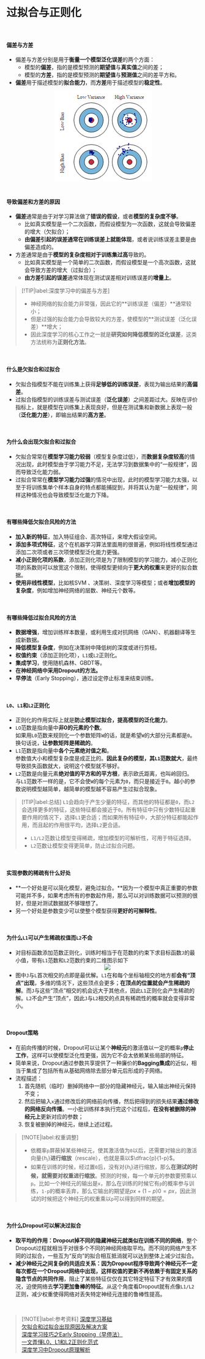 # 过拟合与正则化

</br>

#### 偏差与方差

- 偏差与方差分别是用于**衡量一个模型泛化误差**的两个方面：
  - 模型的**偏差**，指的是模型预测的**期望值**与**真实值**之间的差；
  - 模型的**方差**，指的是模型预测的**期望值**与**预测值**之间的差平方和。
- **偏差**用于描述模型的**拟合能力**，而**方差**用于描述模型的**稳定性**。

<div align=center><img src="./img/偏差和方差.png"/></div>
</br>

#### 导致偏差和方差的原因

- **偏差**通常是由于对学习算法做了**错误的假设**，或者**模型的复杂度不够**。
  - 比如真实模型是一个二次函数，而假设模型为一次函数，这就会导致偏差的增大（欠拟合）；
  - **由偏差引起的误差通常在训练误差上就能体现**，或者说训练误差主要是由偏差造成的。
- 方差通常是由于**模型的复杂度相对于训练集过高**导致的。
  - 比如真实模型是一个简单的二次函数，而假设模型是一个高次函数，这就会导致方差的增大（过拟合）；
  - **由方差引起的误差**通常体现在测试误差相对训练误差的**增量上**。

> [!TIP|label:深度学习中的偏差与方差]
> - 神经网络的拟合能力非常强，因此它的**训练误差（偏差）**通常较小；
> - 但是过强的拟合能力会导致较大的方差，使模型的**测试误差（泛化误差）**增大；
> - 因此深度学习的核心工作之一就是**研究如何降低模型的泛化误差**，这类方法统称为**正则化方法**。

</br>

#### 什么是欠拟合和过拟合

- 欠拟合指模型不能在训练集上获得**足够低的训练误差**，表现为输出结果的**高偏差**。
- 过拟合指模型的训练误差与测试误差（**泛化误差**）之间差距过大。反映在评价指标上，就是模型在训练集上表现良好，但是在测试集和新数据上表现一般（**泛化能力差**），即输出结果的**高方差**。

</br>

#### 为什么会出现欠拟合和过拟合

- 欠拟合常常在**模型学习能力较弱**（模型复杂度过低），而**数据复杂度较高**的情况出现，此时模型由于学习能力不足，无法学习到数据集中的“一般规律”，因而导致泛化能力弱。
- 过拟合常常在**模型学习能力过强**的情况中出现，此时的模型学习能力太强，以至于将训练集单个样本自身的特点都能捕捉到，并将其认为是“一般规律”，同样这种情况也会导致模型泛化能力下降。

</br>

#### 有哪些降低欠拟合风险的方法
- **加入新的特征**，加入特征组合、高次特征，来增大假设空间。
- **添加多项式特征**，这个在机器学习算法里面用的很普遍，例如将线性模型通过添加二次项或者三次项使模型泛化能力更强。
- **减小正则化项的系数**，添加正则化项是为了限制模型的学习能力，减小正则化项的系数则可以放宽这个限制，使得模型更倾向于**更大的权重**来更好的拟合数据。
- **使用非线性模型**，比如核SVM 、决策树、深度学习等模型；或者**增加模型的复杂度**，例如增加神经网络的层数、神经元个数等。

</br>

#### 有哪些降低过拟合风险的方法
- **数据增强**，增加训练样本数量，或利用生成对抗网络（GAN）、机器翻译等生成新数据。
- **降低模型复杂度**，例如在决策树中降低树的深度或进行剪枝。
- **权值约束**（添加正则化项），`L1`或`L2`正则化。</br>
- **集成学习**，使用随机森林、GBDT等。
- **在神经网络中采用Dropout的方法。**
- **早停法**（Early Stopping），通过设定停止标准来结束训练。

</br>

#### `L0`、`L1`和`L2`正则化

- 正则化的作用实际上就是**防止模型过拟合，提高模型的泛化能力**。
- `LO`范数是指向量中**非0的元素的个数**。</br>
  如果用`L0`范数来规则化一个参数矩阵`W`的话，就是希望`W`的大部分元素都是`0`。换句话说，**让参数矩阵是稀疏的**。
- `L1`范数是指向量中**各个元素绝对值之和**。</br>
  参数值大小和模型复杂度是成正比的。**因此复杂的模型，其`L1`范数就大**，最终导致损失函数就大，说明这个模型就不够好。
- `L2`范数是向量元素**绝对值的平方和的平方根**，表示欧氏距离，也叫岭回归。</br>
  与`L1`范数不一样的是，它不会使`W`的每个元素为`0`，而只是接近于`0`。越小的参数说明模型越简单，越简单的模型越不容易产生过拟合现象。

> [!TIP|label:总结]
> `L1`会趋向于产生少量的特征，而其他的特征都是`0`，而`L2`会选择更多的特征，这些特征都会接近于`0`。所有特征中只有少数特征起重要作用的情况下，选择`L1`更合适；而如果所有特征中，大部分特征都能起作用，而且起的作用很平均，选择`L2`更合适。
> - `L1/L2`范数让模型变得稀疏，增加模型的可解析性，可用于特征选择。
> - `L2`范数让模型变得更简单，防止过拟合问题。

</br>

#### 实现参数的稀疏有什么好处

- **一个好处是可以简化模型，避免过拟合。**因为一个模型中真正重要的参数可能并不多，如果考虑所有的参数起作用，那么可以对训练数据可以预测的很好，但是对测试数据就不够理想了。
- 另一个好处是参数变少可以使整个模型获得**更好的可解释性**。

</br>

#### 为什么`L1`可以产生稀疏权值而`L2`不会

- 对目标函数添加范数正则化，训练时相当于在范数的约束下求目标函数`J`的最小值，带有`L1`范数和`L2`范数约束的二维图示如下
  <div align=center><img src="./img/L1和L2.png" width=350/></div>
- 图中`J`与`L`首次相交的点即是最优解。`L1`在和每个坐标轴相交的地方都**会有“顶点”出现**，多维的情况下，这些顶点会更多；**在顶点的位置就会产生稀疏的解**。而`J`与这些“顶点”相交的机会远大于其他点，因此`L1`正则化会产生稀疏的解。`L2`不会产生“顶点”，因此`J`与`L2`相交的点具有稀疏性的概率就会变得非常小。

</br>

#### Dropout策略

- 在前向传播的时候，Dropout可以让某个**神经元**的激活值以一定的概率`p`**停止工作**，这样可以使模型泛化性更强，因为它不会太依赖某些局部的特征。
- 简单来说，Dropout通过参数共享提供了一种廉价的**Bagging集成**的近似，相当于集成了包括所有从基础网络除去部分单元后形成的子网络。
- 流程描述：
  1. 首先随机（临时）删掉网络中一部分的隐藏神经元，输入输出神经元保持不变；
  2. 然后把输入`x`通过修改后的网络前向传播，然后把得到的损失结果**通过修改的网络反向传播**。一小批训练样本执行完这个过程后，**在没有被删除的神经元上**更新对应的参数；
  3. 恢复被删掉的神经元，继续上述过程。

> [!NOTE|label:权重调整]
> - 依概率`p`屏蔽掉某些神经元，使其激活值为`0`以后，还需要对输出的激活向量$\{h_i\}$**进行缩放**（rescale），也就是乘以$\dfrac{p}{1-p}$。
> - 如果在训练的时候，经过置`0`后，没有对$\{h_i\}$进行缩放，那么**在测试的时候，就需要对权重进行缩放**。预测的时候，每一个单元的参数要预乘以`p`。比如一个神经元的输出是`x`，那么在训练的时候它有`p`的概率参与训练，`1-p`的概率丢弃，那么它输出的期望是$px+(1-p)0=px$，因此测试的时候把这个神经元的权重乘以`p`可以得到同样的期望。

</br>

#### 为什么Dropout可以解决过拟合

- **取平均的作用：**Dropout掉不同的隐藏神经元就类似在**训练不同的网络**，整个Dropout过程就相当于对很多个不同的神经网络取平均。而不同的网络产生不同的过拟合，一些互为“反向”的拟合相互抵消就可以达到整体上减少过拟合。
- **减少神经元之间复杂的共适应关系：**因为Dropout程序导致两个神经元不一定每次都在一个Dropout网络中出现，这样权值的更新不再依赖于**有固定关系的隐含节点的共同作用**，阻止了某些特征仅仅在其它特定特征下才有效果的情况，迫使网络去**学习更加鲁棒的特征**。从这个角度看Dropout就有点像`L1/L2`正则，减少权重使得网络对丢失特定神经元连接的鲁棒性提高。

</br>

> [!NOTE|label:参考资料]
> [深度学习基础](https://github.com/imhuay/Algorithm_Interview_Notes-Chinese/blob/master/A-%E6%B7%B1%E5%BA%A6%E5%AD%A6%E4%B9%A0/A-%E6%B7%B1%E5%BA%A6%E5%AD%A6%E4%B9%A0%E5%9F%BA%E7%A1%80.md)</br>
> [欠拟合和过拟合出现原因及解决方案](https://www.cnblogs.com/zhhfan/p/10476761.html)</br>
> [深度学习技巧之Early Stopping（早停法）](https://www.datalearner.com/blog/1051537860479157)</br>
> [一文弄懂L0、L1和L2正则化范式](https://blog.csdn.net/oTengYue/article/details/89644170)</br>
> [深度学习中Dropout原理解析](https://blog.csdn.net/program_developer/article/details/80737724)</br>
>